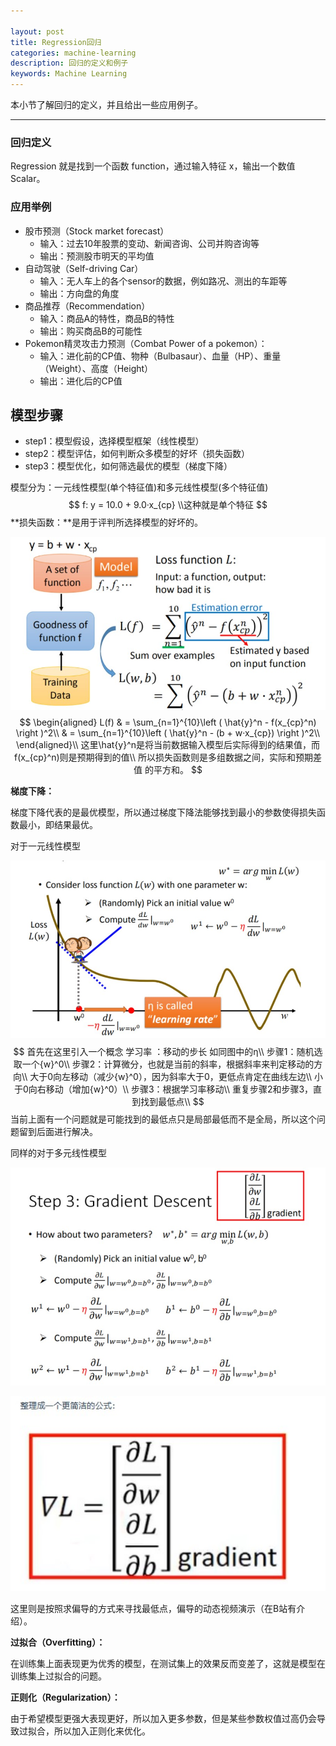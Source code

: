 ```yaml
---

layout: post
title: Regression回归
categories: machine-learning
description: 回归的定义和例子
keywords: Machine Learning
---
```


本小节了解回归的定义，并且给出一些应用例子。

---

### 回归定义

Regression 就是找到一个函数 function，通过输入特征 x，输出一个数值 Scalar。

### 应用举例

- 股市预测（Stock market forecast）
  - 输入：过去10年股票的变动、新闻咨询、公司并购咨询等
  - 输出：预测股市明天的平均值
- 自动驾驶（Self-driving Car）
  - 输入：无人车上的各个sensor的数据，例如路况、测出的车距等
  - 输出：方向盘的角度
- 商品推荐（Recommendation）
  - 输入：商品A的特性，商品B的特性
  - 输出：购买商品B的可能性
- Pokemon精灵攻击力预测（Combat Power of a pokemon）：
  - 输入：进化前的CP值、物种（Bulbasaur）、血量（HP）、重量（Weight）、高度（Height）
  - 输出：进化后的CP值

## 模型步骤

- step1：模型假设，选择模型框架（线性模型）
- step2：模型评估，如何判断众多模型的好坏（损失函数）
- step3：模型优化，如何筛选最优的模型（梯度下降）

模型分为：一元线性模型(单个特征值)和多元线性模型(多个特征值)
$$
f: y = 10.0 + 9.0·x_{cp} \\这种就是单个特征
$$
**损失函数：**是用于评判所选择模型的好坏的。

![](images\posts\machine-learning\5-18.jpg)
$$
\begin{aligned}  
L(f) & = \sum_{n=1}^{10}\left ( \hat{y}^n - f(x_{cp}^n) \right )^2\\
& = \sum_{n=1}^{10}\left ( \hat{y}^n - (b + w·x_{cp}) \right )^2\\
\end{aligned}\\
这里\hat{y}^n是将当前数据输入模型后实际得到的结果值，而f(x_{cp}^n)则是预期得到的值\\
所以损失函数则是多组数据之间，实际和预期差值 的平方和。
$$

**梯度下降：**

梯度下降代表的是最优模型，所以通过梯度下降法能够找到最小的参数使得损失函数最小，即结果最优。

对于一元线性模型

![](images\posts\machine-learning\5-182.jpg)
$$
首先在这里引入一个概念 学习率 ：移动的步长 如同图中的η\\
步骤1：随机选取一个{w}^0\\
步骤2：计算微分，也就是当前的斜率，根据斜率来判定移动的方向\\
  大于0向左移动（减少{w}^0），因为斜率大于0，更低点肯定在曲线左边\\ 
  小于0向右移动（增加{w}^0）\\
步骤3：根据学习率移动\\
重复步骤2和步骤3，直到找到最低点\\
$$
当前上面有一个问题就是可能找到的最低点只是局部最低而不是全局，所以这个问题留到后面进行解决。

同样的对于多元线性模型

![](images\posts\machine-learning\5-183.jpg)

![](images\posts\machine-learning\5-184.jpg)

这里则是按照求偏导的方式来寻找最低点，偏导的动态视频演示（在B站有介绍）。



**过拟合（Overfitting）：**

在训练集上面表现更为优秀的模型，在测试集上的效果反而变差了，这就是模型在训练集上过拟合的问题。

**正则化（Regularization）：**

由于希望模型更强大表现更好，所以加入更多参数，但是某些参数权值过高仍会导致过拟合，所以加入正则化来优化。



